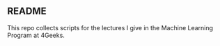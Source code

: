 ## README

This repo collects scripts for the lectures I give in the Machine 
Learning Program at 4Geeks.